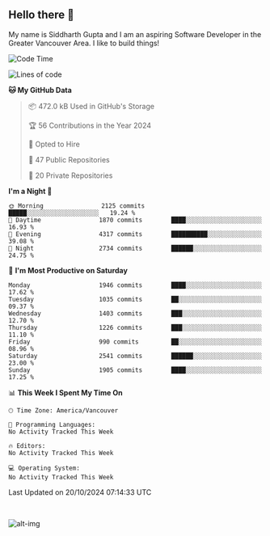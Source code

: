 ## Hello there :wave:

My name is Siddharth Gupta and I am an aspiring Software Developer in the Greater Vancouver Area. I like to build things!

<!-- ![gif](https://github.com/siddg97/siddg97/blob/master/dino.gif) -->

<!--START_SECTION:waka-->
![Code Time](http://img.shields.io/badge/Code%20Time-1%2C997%20hrs%2033%20mins-blue)

![Lines of code](https://img.shields.io/badge/From%20Hello%20World%20I%27ve%20Written-15.7%20million%20lines%20of%20code-blue)

**🐱 My GitHub Data** 

> 📦 472.0 kB Used in GitHub's Storage 
 > 
> 🏆 56 Contributions in the Year 2024
 > 
> 💼 Opted to Hire
 > 
> 📜 47 Public Repositories 
 > 
> 🔑 20 Private Repositories 
 > 
**I'm a Night 🦉** 

```text
🌞 Morning                2125 commits        █████░░░░░░░░░░░░░░░░░░░░   19.24 % 
🌆 Daytime                1870 commits        ████░░░░░░░░░░░░░░░░░░░░░   16.93 % 
🌃 Evening                4317 commits        ██████████░░░░░░░░░░░░░░░   39.08 % 
🌙 Night                  2734 commits        ██████░░░░░░░░░░░░░░░░░░░   24.75 % 
```
📅 **I'm Most Productive on Saturday** 

```text
Monday                   1946 commits        ████░░░░░░░░░░░░░░░░░░░░░   17.62 % 
Tuesday                  1035 commits        ██░░░░░░░░░░░░░░░░░░░░░░░   09.37 % 
Wednesday                1403 commits        ███░░░░░░░░░░░░░░░░░░░░░░   12.70 % 
Thursday                 1226 commits        ███░░░░░░░░░░░░░░░░░░░░░░   11.10 % 
Friday                   990 commits         ██░░░░░░░░░░░░░░░░░░░░░░░   08.96 % 
Saturday                 2541 commits        ██████░░░░░░░░░░░░░░░░░░░   23.00 % 
Sunday                   1905 commits        ████░░░░░░░░░░░░░░░░░░░░░   17.25 % 
```


📊 **This Week I Spent My Time On** 

```text
🕑︎ Time Zone: America/Vancouver

💬 Programming Languages: 
No Activity Tracked This Week

🔥 Editors: 
No Activity Tracked This Week

💻 Operating System: 
No Activity Tracked This Week
```


 Last Updated on 20/10/2024 07:14:33 UTC
<!--END_SECTION:waka-->

<br>

![alt-img](https://github-readme-stats.vercel.app/api?username=siddg97&count_private=true&theme=nightowl&show_icons=true)

